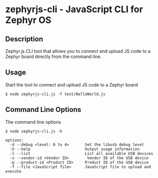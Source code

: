 # zephyrjs-cli - JavaScript CLI for Zephyr OS
## Description

Zephyr.js CLI tool that allows you to connect and upload JS code to a Zephyr board
directly from the command line.

## Usage

Start the tool to connect and upload JS code to a Zephyr board

```$ node zephyrjs-cli.js -f test/HelloWorld.js```

## Command Line Options

The command line options
```
$ node zephyrjs-cli.js -h

options:
  -d --debug <level: 0 to 4>       Set the libusb debug level
  -h --help                        Output usage information
  -l --list                        List all available USB devices
  -v --vendor-id <Vendor ID>        Vendor ID of the USB device
  -p --product-id <Product ID>     Product ID of the USB device
  -f --file <JavaScript file>      JavaScript file to upload and execute
```
